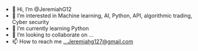 - 👋 Hi, I’m @JeremiahG12
- 👀 I’m interested in Machine learning, AI, Python, API, algorithmic trading, Cyber security
- 🌱 I’m currently learning  Python
- 💞️ I’m looking to collaborate on ...
- 📫 How to reach me ...Jeremiahg127@gmail.com

<!---
JeremiahG12/JeremiahG12 is a ✨ special ✨ repository because its `README.md` (this file) appears on your GitHub profile.
You can click the Preview link to take a look at your changes.
--->
